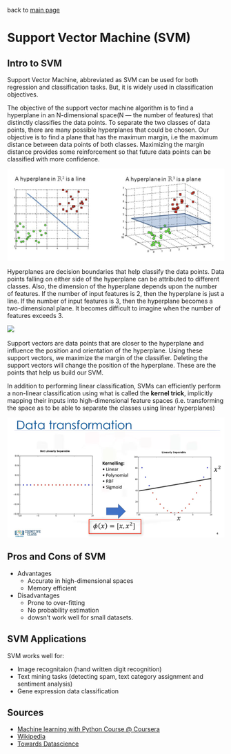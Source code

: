 back to [main page](main.md)

# Support Vector Machine (SVM)

## Intro to SVM
Support Vector Machine, abbreviated as SVM can be used for both regression and classification tasks. But, it is widely used in classification objectives. 

The objective of the support vector machine algorithm is to find a hyperplane in an N-dimensional space(N — the number of features) that distinctly classifies the data points. To separate the two classes of data points, there are many possible hyperplanes that could be chosen. Our objective is to find a plane that has the maximum margin, i.e the maximum distance between data points of both classes. Maximizing the margin distance provides some reinforcement so that future data points can be classified with more confidence.

![](images/svm_hyperplanes.png?raw=true)

Hyperplanes are decision boundaries that help classify the data points. Data points falling on either side of the hyperplane can be attributed to different classes. Also, the dimension of the hyperplane depends upon the number of features. If the number of input features is 2, then the hyperplane is just a line. If the number of input features is 3, then the hyperplane becomes a two-dimensional plane. It becomes difficult to imagine when the number of features exceeds 3.

![](images/svm_support_vectors.png?raw=true)

Support vectors are data points that are closer to the hyperplane and influence the position and orientation of the hyperplane. Using these support vectors, we maximize the margin of the classifier. Deleting the support vectors will change the position of the hyperplane. These are the points that help us build our SVM.

In addition to performing linear classification, SVMs can efficiently perform a non-linear classification using what is called the **kernel trick**, implicitly mapping their inputs into high-dimensional feature spaces (i.e. transforming the space as to be able to separate the classes using linear hyperplanes)

![](images/svm_kerneling.png?raw=true)


## Pros and Cons of SVM

- Advantages
  - Accurate in high-dimensional spaces
  - Memory efficient
- Disadvantages
  - Prone to over-fitting
  - No probability estimation
  - dowsn't work well for small datasets.

## SVM Applications

SVM works well for:
- Image recognitaion (hand written digit recognition)
- Text mining tasks (detecting spam, text category assignment and sentiment analysis)
- Gene expression data classification


## Sources
- [Machine learning with Python Course @ Coursera](https://www.coursera.org/learn/machine-learning-with-python)
- [Wikipedia](https://en.wikipedia.org/wiki/Support-vector_machine)
- [Towards Datascience](https://towardsdatascience.com/support-vector-machine-introduction-to-machine-learning-algorithms-934a444fca47)